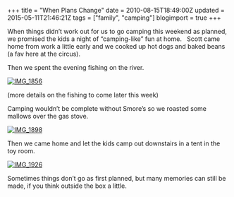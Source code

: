 +++
title = "When Plans Change"
date = 2010-08-15T18:49:00Z
updated = 2015-05-11T21:46:21Z
tags = ["family", "camping"]
blogimport = true 
+++

 When things didn’t work out for us to go camping this weekend as planned, we promised the kids a night of “camping-like” fun at home.&#160;&#160; Scott came home from work a little early and we cooked up hot dogs and baked beans (a fav here at the circus). 

Then we spent the evening fishing on the river. 

 [![IMG_1856](https://latc.s3.amazonaws.com/wp-content/uploads/2010/08/IMG_1856.jpg "IMG_1856")](https://latc.s3.amazonaws.com/wp-content/uploads/2010/08/IMG_1856.jpg)  

(more details on the fishing to come later this week)

Camping wouldn’t be complete without Smore’s so we roasted some mallows over the gas stove.&#160; 

[![IMG_1898](https://latc.s3.amazonaws.com/wp-content/uploads/2010/08/IMG_1898.jpg "IMG_1898")](https://latc.s3.amazonaws.com/wp-content/uploads/2010/08/IMG_1898.jpg)&#160;

Then we came home and let the kids camp out downstairs in a tent in the toy room. 

[![IMG_1926](https://latc.s3.amazonaws.com/wp-content/uploads/2010/08/IMG_1926.jpg "IMG_1926")](https://latc.s3.amazonaws.com/wp-content/uploads/2010/08/IMG_1926.jpg) 

Sometimes things don’t go as first planned, but many memories can still be made, if you think outside the box a little. 
